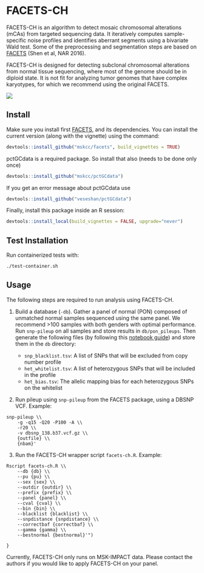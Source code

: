# FACETS-CH

FACETS-CH is an algorithm to detect mosaic chromosomal alterations (mCAs) from targeted sequencing data. It iteratively computes sample-specific noise profiles and identifies aberrant segments using a bivariate Wald test. Some of the preprocessing and segmentation steps are based on [FACETS] (Shen et al, NAR 2016). 

FACETS-CH is designed for detecting subclonal chromosomal alterations from normal tissue sequencing, where most of the genome should be in diploid state. It is not fit for analyzing tumor genomes that have complex karyotypes, for which we recommend using the original FACETS.

![](/samples.png)

## Install

Make sure you install first [FACETS], and its dependencies. You can install the current version (along with the vignette) using the command:

```R
devtools::install_github("mskcc/facets", build_vignettes = TRUE)
```

pctGCdata is a required package. So install that also (needs to be done only once)

```R
devtools::install_github("mskcc/pctGCdata")
```

If you get an error message about pctGCdata use

```R
devtools::install_github("veseshan/pctGCdata")
```

Finally, install this package inside an R session:

```R
devtools::install_local(build_vignettes = FALSE, upgrade="never")
```

## Test Installation

Run containerized tests with:

```bash
./test-container.sh
```

## Usage

The following steps are required to run analysis using FACETS-CH. 

1. Build a database (`-db`). Gather a panel of normal (PON) composed of unmatched normal samples sequenced using the same panel. We recommend >100 samples with both genders with optimal performance. Run `snp-pileup` on all samples and store results in `db/pon_pileups`. Then generate the following files (by following this [notebook guide]) and store them in the `db` directory: 
    - `snp_blacklist.tsv`: A list of SNPs that will be excluded from copy number profile
    - `het_whitelist.tsv`: A list of heterozygous SNPs that will be included in the profile
    - `het_bias.tsv`: The allelic mapping bias for each heterozygous SNPs on the whitelist

2. Run pileup using `snp-pileup` from the FACETS package, using a DBSNP VCF.
Example:
```
snp-pileup \\
    -g -q15 -Q20 -P100 -A \\
    -r20 \\
    -v dbsnp_138.b37.vcf.gz \\
    {outfile} \\
    {nbam}'
```
3. Run the FACETS-CH wrapper script `facets-ch.R`.
Example:
```
Rscript facets-ch.R \\
    --db {db} \\
    --pu {pu} \\
    --sex {sex} \\
    --outdir {outdir} \\
    --prefix {prefix} \\
    --panel {panel} \\
    --cval {cval} \\
    --bin {bin} \\
    --blacklist {blacklist} \\
    --snpdistance {snpdistance} \\
    --correctbaf {correctbaf} \\
    --gamma {gamma} \\
    --bestnormal {bestnormal}'")

}
```
Currently, FACETS-CH only runs on MSK-IMPACT data. Please contact the authors if you would like to apply FACETS-CH on your panel.

<!-- References -->

[FACETS]: https://github.com/mskcc/facets
[notebook guide]: https://github.com/papaemmelab/Gao_NC_CH/blob/main/facets-ch/create_pon_files.ipynb
